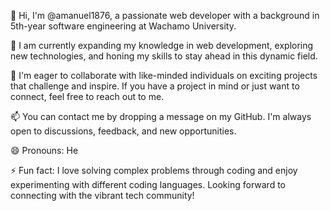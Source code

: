 👋 Hi, I'm @amanuel1876, a passionate web developer with a background in 5th-year software engineering at Wachamo University.

🌱 I am currently expanding my knowledge in web development, exploring new technologies, and honing my skills to stay ahead in this dynamic field.

💼 I'm eager to collaborate with like-minded individuals on exciting projects that challenge and inspire. If you have a project in mind or just want to connect, feel free to reach out to me.

📫 You can contact me by dropping a message on my GitHub. I'm always open to discussions, feedback, and new opportunities.

😄 Pronouns: He

⚡ Fun fact: I love solving complex problems through coding and enjoy experimenting with different coding languages. Looking forward to connecting with the vibrant tech community!
